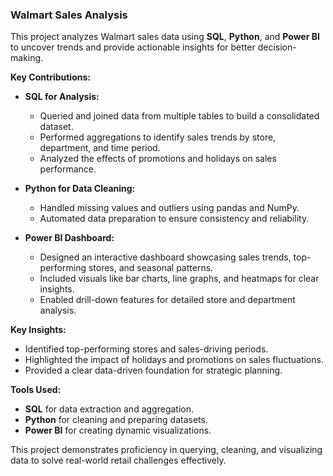 ### **Walmart Sales Analysis**  

This project analyzes Walmart sales data using **SQL**, **Python**, and **Power BI** to uncover trends and provide actionable insights for better decision-making.  

**Key Contributions:**  
- **SQL for Analysis:**  
   - Queried and joined data from multiple tables to build a consolidated dataset.  
   - Performed aggregations to identify sales trends by store, department, and time period.  
   - Analyzed the effects of promotions and holidays on sales performance.  

- **Python for Data Cleaning:**  
   - Handled missing values and outliers using pandas and NumPy.  
   - Automated data preparation to ensure consistency and reliability.  

- **Power BI Dashboard:**  
   - Designed an interactive dashboard showcasing sales trends, top-performing stores, and seasonal patterns.  
   - Included visuals like bar charts, line graphs, and heatmaps for clear insights.  
   - Enabled drill-down features for detailed store and department analysis.  

**Key Insights:**  
- Identified top-performing stores and sales-driving periods.  
- Highlighted the impact of holidays and promotions on sales fluctuations.  
- Provided a clear data-driven foundation for strategic planning.  

**Tools Used:**  
- **SQL** for data extraction and aggregation.  
- **Python** for cleaning and preparing datasets.  
- **Power BI** for creating dynamic visualizations.  

This project demonstrates proficiency in querying, cleaning, and visualizing data to solve real-world retail challenges effectively.  
